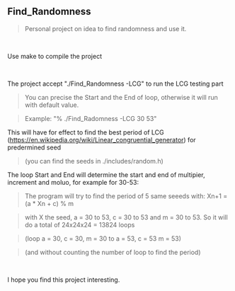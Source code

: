 ## Find_Randomness
> Personal project on idea to find randomness and use it.

<br />

Use make to compile the project

<br />

The project accept "./Find_Randomness -LCG" to run the LCG testing part
> You can precise the Start and the End of loop, otherwise it will run with default value.

> Example: "% ./Find_Radomness -LCG 30 53"

This will have for effect to find the best period of LCG (https://en.wikipedia.org/wiki/Linear_congruential_generator) for predermined seed
> (you can find the seeds in ./includes/random.h)

The loop Start and End will determine the start and end of multipier, increment and moluo, for example for 30-53:

> The program will try to find the period of 5 same seeeds with: Xn+1 = (a * Xn + c) % m

> with X the seed, a = 30 to 53, c = 30 to 53 and m = 30 to 53. So it will do a total of 24x24x24 = 13824 loops

> (loop a = 30, c = 30, m = 30 to a = 53, c = 53 m = 53)

> (and without counting the number of loop to find the period)

<br />

I hope you find this project interesting.
